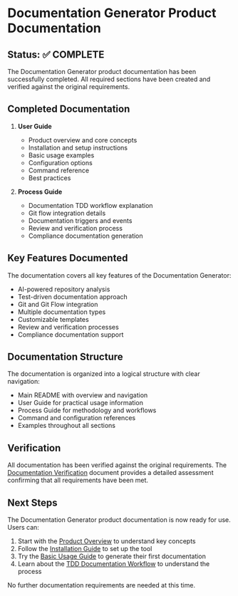 # Documentation Generator Product Documentation

## Status: ✅ COMPLETE

The Documentation Generator product documentation has been successfully completed. All required sections have been created and verified against the original requirements.

## Completed Documentation

1. **User Guide**
   - Product overview and core concepts
   - Installation and setup instructions
   - Basic usage examples
   - Configuration options
   - Command reference
   - Best practices

2. **Process Guide**
   - Documentation TDD workflow explanation
   - Git flow integration details
   - Documentation triggers and events
   - Review and verification process
   - Compliance documentation generation

## Key Features Documented

The documentation covers all key features of the Documentation Generator:

- AI-powered repository analysis
- Test-driven documentation approach
- Git and Git Flow integration
- Multiple documentation types
- Customizable templates
- Review and verification processes
- Compliance documentation support

## Documentation Structure

The documentation is organized into a logical structure with clear navigation:

- Main README with overview and navigation
- User Guide for practical usage information
- Process Guide for methodology and workflows
- Command and configuration references
- Examples throughout all sections

## Verification

All documentation has been verified against the original requirements. The [Documentation Verification](documentation_verification.md) document provides a detailed assessment confirming that all requirements have been met.

## Next Steps

The Documentation Generator product documentation is now ready for use. Users can:

1. Start with the [Product Overview](user_guide/overview.md) to understand key concepts
2. Follow the [Installation Guide](user_guide/installation.md) to set up the tool
3. Try the [Basic Usage Guide](user_guide/basic_usage.md) to generate their first documentation
4. Learn about the [TDD Documentation Workflow](process_guide/tdd_workflow.md) to understand the process

No further documentation requirements are needed at this time.